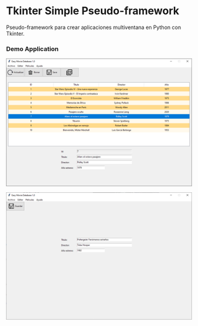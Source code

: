 # Tkinter Simple Pseudo-framework

Pseudo-framework para crear aplicaciones multiventana en Python con Tkinter.

### Demo Application
![device-2021-12-24-105800](screenshots/editscreen.png)

![device-2021-12-24-105800](screenshots/createscreen.png)
